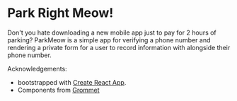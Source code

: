 # Park Right Meow!

Don't you hate downloading a new mobile app just to pay for 2 hours of parking? ParkMeow is a simple app for verifying a phone number and rendering a private form for a user to record information with alongside their phone number.

Acknowledgements:
* bootstrapped with [Create React App](https://github.com/facebook/create-react-app).
* Components from [Grommet](grommet.io)
